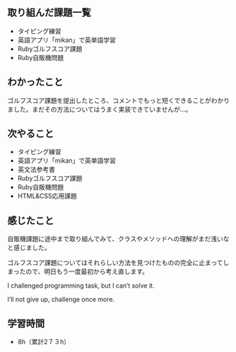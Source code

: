 ## 取り組んだ課題一覧
- タイピング練習
- 英語アプリ「mikan」で英単語学習
- Rubyゴルフスコア課題
- Ruby自販機問題
## わかったこと
ゴルフスコア課題を提出したところ、コメントでもっと短くできることがわかりました。まだその方法についてはうまく実装できていませんが…。
## 次やること
- タイピング練習
- 英語アプリ「mikan」で英単語学習
- 英文法参考書
- Rubyゴルフスコア課題
- Ruby自販機問題
- HTML&CSS応用課題
## 感じたこと
自販機課題に途中まで取り組んでみて、クラスやメソッドへの理解がまだ浅いなと感じました。

ゴルフスコア課題についてはそれらしい方法を見つけたものの完全に止まってしまったので、明日もう一度最初から考え直します。

I challenged programming task, but I can’t solve it.

I’ll not give up, challenge once more.

## 学習時間
- 8h（累計2７３h）
